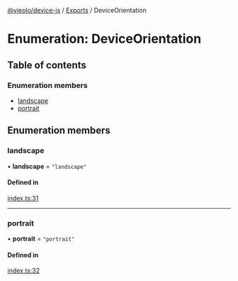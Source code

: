 [@vieolo/device-js](../README.md) / [Exports](../modules.md) / DeviceOrientation

# Enumeration: DeviceOrientation

## Table of contents

### Enumeration members

- [landscape](DeviceOrientation.md#landscape)
- [portrait](DeviceOrientation.md#portrait)

## Enumeration members

### landscape

• **landscape** = `"landscape"`

#### Defined in

[index.ts:31](https://github.com/Vieolo/device-js/blob/ded6b89/src/index.ts#L31)

___

### portrait

• **portrait** = `"portrait"`

#### Defined in

[index.ts:32](https://github.com/Vieolo/device-js/blob/ded6b89/src/index.ts#L32)
